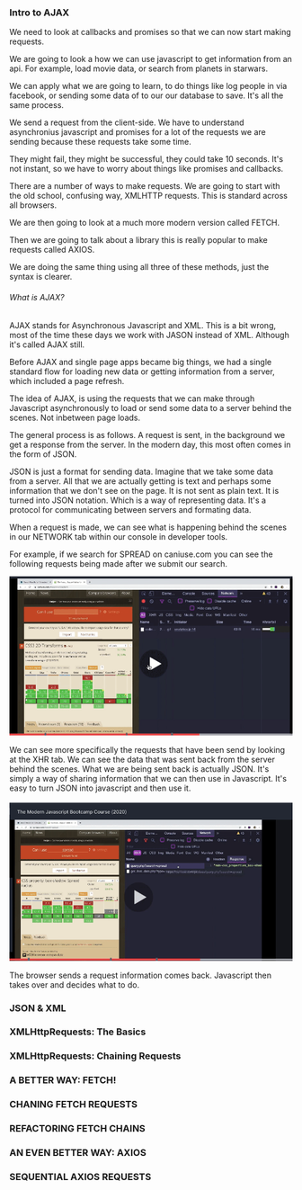 
### Intro to AJAX 

We need to look at callbacks and promises so that we can now start making requests.

We are going to look a how we can use javascript to get information from an api. For example, load movie data,  or search from planets in starwars. 

We can apply what we are going to learn, to do things like log people in via facebook, or sending some data of to our our database to save. It's all the same process. 

We send a request from the client-side. We have to understand asynchronius javascript and promises for a lot of the requests we are sending because these requests take some time.  

They might fail, they might be successful, they could take 10 seconds. It's not instant, so we have to worry about things like promises and callbacks. 

There are a number of ways to make requests. We are going to start with the old school, confusing way, XMLHTTP requests. This is standard across all browsers. 

We are then going to look at a much more modern version called FETCH. 

Then we are going to talk about a library this is really popular to make requests called AXIOS. 

We are doing the same thing using all three of these methods, just the syntax is clearer. 

###### What is AJAX? 

AJAX stands for Asynchronous Javascript and XML. This is a bit wrong, most of the time these days we work with JASON instead of XML. Although it's called AJAX still. 

Before AJAX and single page apps became big things, we had a single standard flow for loading new data or getting information from a server, which included a page refresh. 

The idea of AJAX, is using the requests that we can make through Javascript asynchronously to load or send some data to a server behind the scenes. Not inbetween page loads. 

The general process is as follows. A request is sent, in the background we get a response from the server. In the modern day, this most often comes in the form of JSON. 

JSON is just a format for sending data. Imagine that we take some data from a server. All that we are actually getting is text and perhaps some information that we don't see on the page. It is not sent as plain text. It is turned into JSON notation. Which is a way of representing data. It's a protocol for communicating between servers and formating data. 

When a request is made, we can see what is happening behind the scenes in our NETWORK tab within our console in developer tools. 

For example, if we search for SPREAD on caniuse.com you can see the following requests being made after we submit our search. 

![GIF](/gifs/section17/consolerequest1.gif)

We can see more specifically the requests that have been send by looking at the XHR tab. We can see the data that was sent back from the server behind the scenes. What we are being sent back is actually JSON. It's simply a way of sharing information that we can then use in Javascript. It's easy to turn JSON into javascript and then use it. 

![GIF](/gifs/section17/consolerequest2.gif)

The browser sends a request information comes back. Javascript then takes over and decides what to do. 


### JSON & XML 


### XMLHttpRequests: The Basics


### XMLHttpRequests: Chaining Requests



### A BETTER WAY: FETCH! 



### CHANING FETCH REQUESTS 



### REFACTORING FETCH CHAINS 



### AN EVEN BETTER WAY: AXIOS 



### SEQUENTIAL AXIOS REQUESTS



